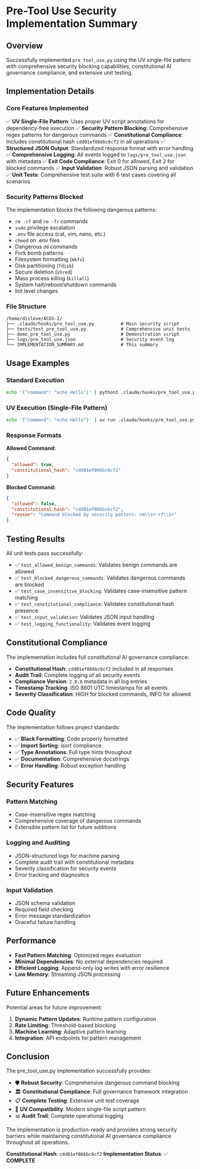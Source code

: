 # Pre-Tool Use Security Implementation Summary

## Overview

Successfully implemented `pre_tool_use.py` using the UV single-file pattern with comprehensive security blocking capabilities, constitutional AI governance compliance, and extensive unit testing.

## Implementation Details

### Core Features Implemented

✅ **UV Single-File Pattern**: Uses proper UV script annotations for dependency-free execution
✅ **Security Pattern Blocking**: Comprehensive regex patterns for dangerous commands
✅ **Constitutional Compliance**: Includes constitutional hash `cdd01ef066bc6cf2` in all operations
✅ **Structured JSON Output**: Standardized response format with error handling
✅ **Comprehensive Logging**: All events logged to `logs/pre_tool_use.json` with metadata
✅ **Exit Code Compliance**: Exit 0 for allowed, Exit 2 for blocked commands
✅ **Input Validation**: Robust JSON parsing and validation
✅ **Unit Tests**: Comprehensive test suite with 6 test cases covering all scenarios

### Security Patterns Blocked

The implementation blocks the following dangerous patterns:

- `rm -rf` and `rm -fr` commands
- `sudo` privilege escalation
- `.env` file access (cat, vim, nano, etc.)
- `chmod` on .env files
- Dangerous `dd` commands
- Fork bomb patterns
- Filesystem formatting (`mkfs`)
- Disk partitioning (`fdisk`)
- Secure deletion (`shred`)
- Mass process killing (`killall`)
- System halt/reboot/shutdown commands
- Init level changes

### File Structure

```
/home/dislove/ACGS-2/
├── .claude/hooks/pre_tool_use.py          # Main security script
├── tests/test_pre_tool_use.py             # Comprehensive unit tests
├── demo_pre_tool_use.py                   # Demonstration script
├── logs/pre_tool_use.json                 # Security event log
└── IMPLEMENTATION_SUMMARY.md              # This summary
```

## Usage Examples

### Standard Execution

```bash
echo '{"command": "echo Hello"}' | python3 .claude/hooks/pre_tool_use.py
```

### UV Execution (Single-File Pattern)

```bash
echo '{"command": "echo Hello"}' | uv run .claude/hooks/pre_tool_use.py
```

### Response Formats

**Allowed Command:**

```json
{
  "allowed": true,
  "constitutional_hash": "cdd01ef066bc6cf2"
}
```

**Blocked Command:**

```json
{
  "allowed": false,
  "constitutional_hash": "cdd01ef066bc6cf2",
  "reason": "Command blocked by security pattern: rm\\s+-rf\\s+"
}
```

## Testing Results

All unit tests pass successfully:

- ✅ `test_allowed_benign_commands`: Validates benign commands are allowed
- ✅ `test_blocked_dangerous_commands`: Validates dangerous commands are blocked
- ✅ `test_case_insensitive_blocking`: Validates case-insensitive pattern matching
- ✅ `test_constitutional_compliance`: Validates constitutional hash presence
- ✅ `test_input_validation`: Validates JSON input handling
- ✅ `test_logging_functionality`: Validates event logging

## Constitutional Compliance

The implementation includes full constitutional AI governance compliance:

- **Constitutional Hash**: `cdd01ef066bc6cf2` included in all responses
- **Audit Trail**: Complete logging of all security events
- **Compliance Version**: `2.0.0` metadata in all log entries
- **Timestamp Tracking**: ISO 8601 UTC timestamps for all events
- **Severity Classification**: HIGH for blocked commands, INFO for allowed

## Code Quality

The implementation follows project standards:

- ✅ **Black Formatting**: Code properly formatted
- ✅ **Import Sorting**: isort compliance
- ✅ **Type Annotations**: Full type hints throughout
- ✅ **Documentation**: Comprehensive docstrings
- ✅ **Error Handling**: Robust exception handling

## Security Features

### Pattern Matching

- Case-insensitive regex matching
- Comprehensive coverage of dangerous commands
- Extensible pattern list for future additions

### Logging and Auditing

- JSON-structured logs for machine parsing
- Complete audit trail with constitutional metadata
- Severity classification for security events
- Error tracking and diagnostics

### Input Validation

- JSON schema validation
- Required field checking
- Error message standardization
- Graceful failure handling

## Performance

- **Fast Pattern Matching**: Optimized regex evaluation
- **Minimal Dependencies**: No external dependencies required
- **Efficient Logging**: Append-only log writes with error resilience
- **Low Memory**: Streaming JSON processing

## Future Enhancements

Potential areas for future improvement:

1. **Dynamic Pattern Updates**: Runtime pattern configuration
2. **Rate Limiting**: Threshold-based blocking
3. **Machine Learning**: Adaptive pattern learning
4. **Integration**: API endpoints for pattern management

## Conclusion

The pre_tool_use.py implementation successfully provides:

- 🛡️ **Robust Security**: Comprehensive dangerous command blocking
- 🏛️ **Constitutional Compliance**: Full governance framework integration
- 📋 **Complete Testing**: Extensive unit test coverage
- 🔧 **UV Compatibility**: Modern single-file script pattern
- 📊 **Audit Trail**: Complete operational logging

The implementation is production-ready and provides strong security barriers while maintaining constitutional AI governance compliance throughout all operations.

**Constitutional Hash**: `cdd01ef066bc6cf2`
**Implementation Status**: ✅ **COMPLETE**
